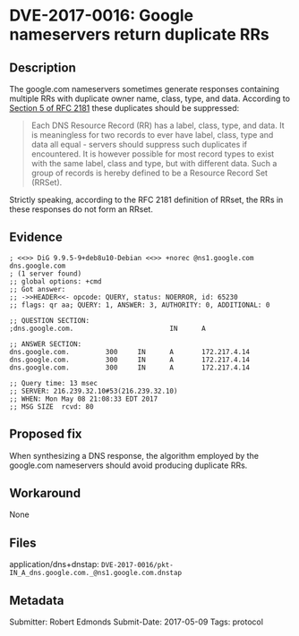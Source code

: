 # DVE-2017-0016: Google nameservers return duplicate RRs

## Description

The google.com nameservers sometimes generate responses containing multiple RRs with duplicate owner name, class, type, and data. According to [Section 5 of RFC 2181](https://tools.ietf.org/html/rfc2181#section-5) these duplicates should be suppressed:

> Each DNS Resource Record (RR) has a label, class, type, and data.  It is meaningless for two records to ever have label, class, type and data all equal - servers should suppress such duplicates if encountered.  It is however possible for most record types to exist with the same label, class and type, but with different data.  Such a group of records is hereby defined to be a Resource Record Set (RRSet).

Strictly speaking, according to the RFC 2181 definition of RRset, the RRs in these responses do not form an RRset.

## Evidence

```
; <<>> DiG 9.9.5-9+deb8u10-Debian <<>> +norec @ns1.google.com dns.google.com
; (1 server found)
;; global options: +cmd
;; Got answer:
;; ->>HEADER<<- opcode: QUERY, status: NOERROR, id: 65230
;; flags: qr aa; QUERY: 1, ANSWER: 3, AUTHORITY: 0, ADDITIONAL: 0

;; QUESTION SECTION:
;dns.google.com.                        IN      A

;; ANSWER SECTION:
dns.google.com.         300     IN      A       172.217.4.14
dns.google.com.         300     IN      A       172.217.4.14
dns.google.com.         300     IN      A       172.217.4.14

;; Query time: 13 msec
;; SERVER: 216.239.32.10#53(216.239.32.10)
;; WHEN: Mon May 08 21:08:33 EDT 2017
;; MSG SIZE  rcvd: 80
```

## Proposed fix

When synthesizing a DNS response, the algorithm employed by the google.com nameservers should avoid producing duplicate RRs.

## Workaround

None

## Files

application/dns+dnstap: `DVE-2017-0016/pkt-IN_A_dns.google.com._@ns1.google.com.dnstap`

## Metadata

Submitter: Robert Edmonds
Submit-Date: 2017-05-09
Tags: protocol
